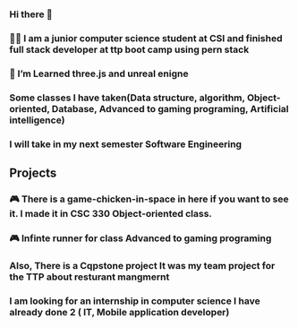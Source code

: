 ### Hi there 👋
### 👨‍💻 I am a junior computer science student at CSI and finished full stack developer at ttp boot camp using pern stack
### 🌱 I’m Learned three.js and unreal enigne
### Some classes I have taken(Data structure, algorithm, Object-oriented, Database, Advanced to gaming programing, Artificial intelligence)
### I will take in my next semester Software Engineering 
## Projects
### 🎮  There is a game-chicken-in-space in here if you want to see it. I made it in CSC 330 Object-oriented class.
### 🎮 Infinte runner for class Advanced to gaming programing
### Also, There is a Cqpstone project It was my team project for the TTP about resturant mangmernt
### I am looking for an internship in computer science I have already done 2 ( IT, Mobile application developer)
<!--
**Asbern3333/Asbern3333** is a ✨ _special_ ✨ repository because its `README.md` (this file) appears on your GitHub profile.

Here are some ideas to get you started:

- 🔭 I’m currently working on ...
- 🌱 I’m currently learning ...
- 👯 I’m looking to collaborate on ...
- 🤔 I’m looking for help with ...
- 💬 Ask me about ...
- 📫 How to reach me: ...
- 😄 Pronouns: ...
- ⚡ Fun fact: ...
-->
